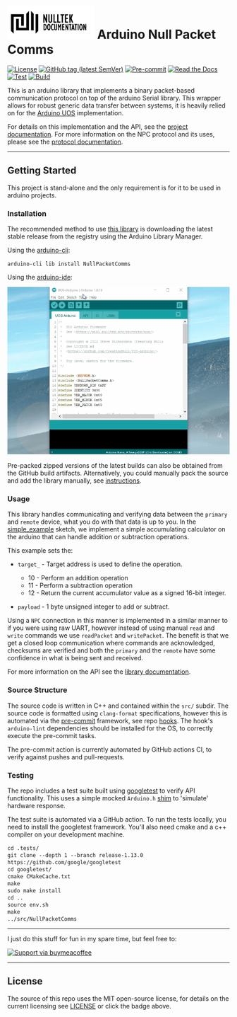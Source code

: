 # ![NullTek Documentation](https://raw.githubusercontent.com/CreatingNull/NullTek-Assets/main/img/logo/NullTekDocumentationLogo.png) Arduino Null Packet Comms

[![License](https://img.shields.io/:license-mit-blue.svg?style=flat-square)](https://github.com/CreatingNull/Null-Packet-Comms-Arduino/blob/master/LICENSE.md)
[![GitHub tag (latest SemVer)](https://img.shields.io/github/v/tag/creatingnull/null-packet-comms-arduino?style=flat-square&color=orange)](https://github.com/CreatingNull/Null-Packet-Comms-Arduino/tags)
[![Pre-commit](https://img.shields.io/github/actions/workflow/status/CreatingNull/Null-Packet-Comms-Arduino/run-pre-commit.yaml?branch=main&logo=pre-commit&style=flat-square&label=linting)](https://github.com/CreatingNull/Null-Packet-Comms-Arduino/actions/workflows/run-pre-commit.yaml)
[![Read the Docs](https://img.shields.io/readthedocs/null-packet-comms-arduino?style=flat-square&logo=readthedocs)](https://null-packet-comms-arduino.nulltek.xyz)
[![Test](https://img.shields.io/github/actions/workflow/status/CreatingNull/Null-Packet-Comms-Arduino/run-test.yaml?branch=main&logo=github&style=flat-square&label=tests)](https://github.com/CreatingNull/Null-Packet-Comms-Arduino/actions/workflows/run-test.yaml)
[![Build](https://img.shields.io/github/actions/workflow/status/CreatingNull/Null-Packet-Comms-Arduino/run-build.yaml?branch=main&logo=github&style=flat-square&label=build)](https://github.com/CreatingNull/Null-Packet-Comms-Arduino/actions/workflows/run-build.yaml)

This is an arduino library that implements a binary packet-based communication protocol on top of the arduino Serial library.
This wrapper allows for robust generic data transfer between systems, it is heavily relied on for the [Arduino UOS](https://github.com/CreatingNull/UOS-Arduino) implementation.

For details on this implementation and the API, see the [project documentation](https://null-packet-comms-arduino.nulltek.xyz/en/stable/).
For more information on the NPC protocol and its uses, please see the [protocol documentation](https://wiki.nulltek.xyz/docs/protocols/npc/).

---

## Getting Started

This project is stand-alone and the only requirement is for it to be used in arduino projects.

### Installation

The recommended method to use [this library](https://www.arduino.cc/reference/en/libraries/nullpacketcomms/) is downloading the latest stable release from the registry using the Arduino Library Manager.

Using the [arduino-cli](https://github.com/arduino/arduino-cli):

```shell
arduino-cli lib install NullPacketComms
```

Using the [arduino-ide](https://github.com/arduino/arduino-ide):

![Installing through IDE](https://github.com/CreatingNull/Null-Packet-Comms-Arduino/blob/main/.resources/Install-via-IDE.gif)

Pre-packed zipped versions of the latest builds can also be obtained from the GitHub build artifacts.
Alternatively, you could manually pack the source and add the library manually, see [instructions](https://docs.arduino.cc/software/ide-v1/tutorials/installing-libraries).

### Usage

This library handles communicating and verifying data between the `primary` and `remote` device, what you do with that data is up to you.
In the [simple_example](examples/simple_example/simple_example.ino) sketch, we implement a simple accumulating calculator on the arduino that can handle addition or subtraction operations.

This example sets the:

* `target_` - Target address is used to define the operation.
  * 10 - Perform an addition operation
  * 11 - Perform a subtraction operation
  * 12 - Return the current accumulator value as a signed 16-bit integer.

* `payload` - 1 byte unsigned integer to add or subtract.

Using a `NPC` connection in this manner is implemented in a similar manner to if you were using raw UART, however instead of using manual `read` and `write` commands we use `readPacket` and `writePacket`.
The benefit is that we get a closed loop communication where commands are acknowledged, checksums are verified and both the `primary` and the `remote` have some confidence in what is being sent and received.

For more information on the API see the [library documentation](https://null-packet-comms-arduino.nulltek.xyz).

### Source Structure

The source code is written in C++ and contained within the `src/` subdir.
The source code is formatted using `clang-format` specifications, however this is automated via the [pre-commit](https://github.com/pre-commit/pre-commit) framework, see repo [hooks](https://github.com/CreatingNull/Null-Packet-Comms-Arduino/blob/master/.pre-commit-config.yaml).
The hook's `arduino-lint` dependencies should be installed for the OS, to correctly execute the pre-commit tasks.

The pre-commit action is currently automated by GitHub actions CI, to verify against pushes and pull-requests.

### Testing

The repo includes a test suite built using [googletest](https://github.com/google/googletest) to verify API functionality.
This uses a simple mocked `Arduino.h` [shim](https://github.com/CreatingNull/Null-Packet-Comms-Arduino/blob/main/.tests/Arduino.cpp) to 'simulate' hardware response.

The test suite is automated via a GitHub action. To run the tests locally, you need to install the googletest framework.
You'll also need cmake and a c++ compiler on your development machine.

```
cd .tests/
git clone --depth 1 --branch release-1.13.0 https://github.com/google/googletest
cd googletest/
cmake CMakeCache.txt
make
sudo make install
cd ..
source env.sh
make
../src/NullPacketComms
```

---

I just do this stuff for fun in my spare time, but feel free to:

[![Support via buymeacoffee](https://www.buymeacoffee.com/assets/img/custom_images/orange_img.png)](https://www.buymeacoffee.com/nulltek)

---

## License

The source of this repo uses the MIT open-source license, for details on the current licensing see [LICENSE](https://github.com/CreatingNull/Null-Packet-Comms-Arduino/blob/master/LICENSE.md) or click the badge above.
